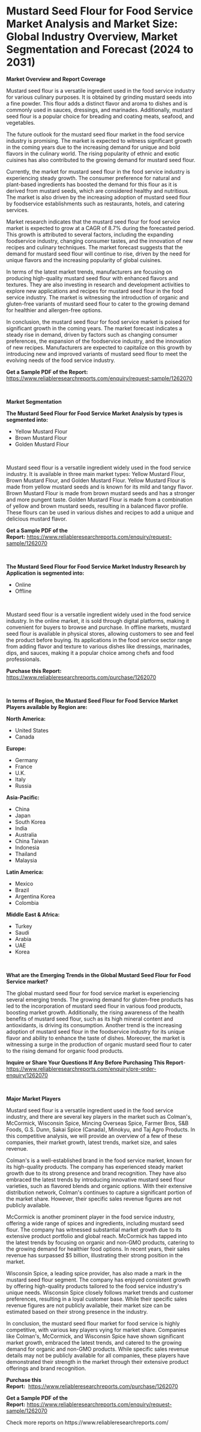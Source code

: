 <p><h1>Mustard Seed Flour for Food Service Market Analysis and Market Size: Global Industry Overview, Market Segmentation and Forecast (2024 to 2031)</h1></p><p><strong>Market Overview and Report Coverage</strong></p>
<p><p>Mustard seed flour is a versatile ingredient used in the food service industry for various culinary purposes. It is obtained by grinding mustard seeds into a fine powder. This flour adds a distinct flavor and aroma to dishes and is commonly used in sauces, dressings, and marinades. Additionally, mustard seed flour is a popular choice for breading and coating meats, seafood, and vegetables.</p><p>The future outlook for the mustard seed flour market in the food service industry is promising. The market is expected to witness significant growth in the coming years due to the increasing demand for unique and bold flavors in the culinary world. The rising popularity of ethnic and exotic cuisines has also contributed to the growing demand for mustard seed flour.</p><p>Currently, the market for mustard seed flour in the food service industry is experiencing steady growth. The consumer preference for natural and plant-based ingredients has boosted the demand for this flour as it is derived from mustard seeds, which are considered healthy and nutritious. The market is also driven by the increasing adoption of mustard seed flour by foodservice establishments such as restaurants, hotels, and catering services.</p><p>Market research indicates that the mustard seed flour for food service market is expected to grow at a CAGR of 8.7% during the forecasted period. This growth is attributed to several factors, including the expanding foodservice industry, changing consumer tastes, and the innovation of new recipes and culinary techniques. The market forecast suggests that the demand for mustard seed flour will continue to rise, driven by the need for unique flavors and the increasing popularity of global cuisines.</p><p>In terms of the latest market trends, manufacturers are focusing on producing high-quality mustard seed flour with enhanced flavors and textures. They are also investing in research and development activities to explore new applications and recipes for mustard seed flour in the food service industry. The market is witnessing the introduction of organic and gluten-free variants of mustard seed flour to cater to the growing demand for healthier and allergen-free options.</p><p>In conclusion, the mustard seed flour for food service market is poised for significant growth in the coming years. The market forecast indicates a steady rise in demand, driven by factors such as changing consumer preferences, the expansion of the foodservice industry, and the innovation of new recipes. Manufacturers are expected to capitalize on this growth by introducing new and improved variants of mustard seed flour to meet the evolving needs of the food service industry.</p></p>
<p><strong>Get a Sample PDF of the Report:</strong> <a href="https://www.reliableresearchreports.com/enquiry/request-sample/1262070">https://www.reliableresearchreports.com/enquiry/request-sample/1262070</a></p>
<p>&nbsp;</p>
<p><strong>Market Segmentation</strong></p>
<p><strong>The Mustard Seed Flour for Food Service Market Analysis by types is segmented into:</strong></p>
<p><ul><li>Yellow Mustard Flour</li><li>Brown Mustard Flour</li><li>Golden Mustard Flour</li></ul></p>
<p>&nbsp;</p>
<p><p>Mustard seed flour is a versatile ingredient widely used in the food service industry. It is available in three main market types: Yellow Mustard Flour, Brown Mustard Flour, and Golden Mustard Flour. Yellow Mustard Flour is made from yellow mustard seeds and is known for its mild and tangy flavor. Brown Mustard Flour is made from brown mustard seeds and has a stronger and more pungent taste. Golden Mustard Flour is made from a combination of yellow and brown mustard seeds, resulting in a balanced flavor profile. These flours can be used in various dishes and recipes to add a unique and delicious mustard flavor.</p></p>
<p><strong>Get a Sample PDF of the Report:</strong>&nbsp;<a href="https://www.reliableresearchreports.com/enquiry/request-sample/1262070">https://www.reliableresearchreports.com/enquiry/request-sample/1262070</a></p>
<p>&nbsp;</p>
<p><strong>The Mustard Seed Flour for Food Service Market Industry Research by Application is segmented into:</strong></p>
<p><ul><li>Online</li><li>Offline</li></ul></p>
<p>&nbsp;</p>
<p><p>Mustard seed flour is a versatile ingredient widely used in the food service industry. In the online market, it is sold through digital platforms, making it convenient for buyers to browse and purchase. In offline markets, mustard seed flour is available in physical stores, allowing customers to see and feel the product before buying. Its applications in the food service sector range from adding flavor and texture to various dishes like dressings, marinades, dips, and sauces, making it a popular choice among chefs and food professionals.</p></p>
<p><strong>Purchase this Report:</strong>&nbsp; <a href="https://www.reliableresearchreports.com/purchase/1262070">https://www.reliableresearchreports.com/purchase/1262070</a></p>
<p>&nbsp;</p>
<p><strong>In terms of Region, the Mustard Seed Flour for Food Service Market Players available by Region are:</strong></p>
<p>
    <p> <strong> North America: </strong>
        <ul>
            <li>United States</li>
            <li>Canada</li>
        </ul>
        </p> 
    <p> <strong> Europe: </strong>
        <ul>
            <li>Germany</li>
            <li>France</li>
            <li>U.K.</li>
            <li>Italy</li>
            <li>Russia</li>
        </ul>
        </p> 
    <p> <strong> Asia-Pacific: </strong>
        <ul>
            <li>China</li>
            <li>Japan</li>
            <li>South Korea</li>
            <li>India</li>
            <li>Australia</li>
            <li>China Taiwan</li>
            <li>Indonesia</li>
            <li>Thailand</li>
            <li>Malaysia</li>
        </ul>
        </p> 
    <p> <strong> Latin America: </strong>
        <ul>
            <li>Mexico</li>
            <li>Brazil</li>
            <li>Argentina Korea</li>
            <li>Colombia</li>
        </ul>
        </p> 
    <p> <strong> Middle East & Africa: </strong>
        <ul>
            <li>Turkey</li>
            <li>Saudi</li>
            <li>Arabia</li>
            <li>UAE</li>
            <li>Korea</li>
        </ul>
    </p>
    </p>
<p>&nbsp;</p>
<p><strong>What are the Emerging Trends in the Global Mustard Seed Flour for Food Service market?</strong></p>
<p><p>The global mustard seed flour for food service market is experiencing several emerging trends. The growing demand for gluten-free products has led to the incorporation of mustard seed flour in various food products, boosting market growth. Additionally, the rising awareness of the health benefits of mustard seed flour, such as its high mineral content and antioxidants, is driving its consumption. Another trend is the increasing adoption of mustard seed flour in the foodservice industry for its unique flavor and ability to enhance the taste of dishes. Moreover, the market is witnessing a surge in the production of organic mustard seed flour to cater to the rising demand for organic food products.</p></p>
<p><strong>Inquire or Share Your Questions If Any Before Purchasing This Report</strong>- <a href="https://www.reliableresearchreports.com/enquiry/pre-order-enquiry/1262070">https://www.reliableresearchreports.com/enquiry/pre-order-enquiry/1262070</a></p>
<p>&nbsp;</p>
<p><strong>Major Market Players</strong></p>
<p><p>Mustard seed flour is a versatile ingredient used in the food service industry, and there are several key players in the market such as Colman's, McCormick, Wisconsin Spice, Mincing Overseas Spice, Farmer Bros, S&B Foods, G.S. Dunn, Sakai Spice (Canada), Minokyu, and Taj Agro Products. In this competitive analysis, we will provide an overview of a few of these companies, their market growth, latest trends, market size, and sales revenue.</p><p>Colman's is a well-established brand in the food service market, known for its high-quality products. The company has experienced steady market growth due to its strong presence and brand recognition. They have also embraced the latest trends by introducing innovative mustard seed flour varieties, such as flavored blends and organic options. With their extensive distribution network, Colman's continues to capture a significant portion of the market share. However, their specific sales revenue figures are not publicly available.</p><p>McCormick is another prominent player in the food service industry, offering a wide range of spices and ingredients, including mustard seed flour. The company has witnessed substantial market growth due to its extensive product portfolio and global reach. McCormick has tapped into the latest trends by focusing on organic and non-GMO products, catering to the growing demand for healthier food options. In recent years, their sales revenue has surpassed $5 billion, illustrating their strong position in the market.</p><p>Wisconsin Spice, a leading spice provider, has also made a mark in the mustard seed flour segment. The company has enjoyed consistent growth by offering high-quality products tailored to the food service industry's unique needs. Wisconsin Spice closely follows market trends and customer preferences, resulting in a loyal customer base. While their specific sales revenue figures are not publicly available, their market size can be estimated based on their strong presence in the industry.</p><p>In conclusion, the mustard seed flour market for food service is highly competitive, with various key players vying for market share. Companies like Colman's, McCormick, and Wisconsin Spice have shown significant market growth, embraced the latest trends, and catered to the growing demand for organic and non-GMO products. While specific sales revenue details may not be publicly available for all companies, these players have demonstrated their strength in the market through their extensive product offerings and brand recognition.</p></p>
<p><strong>Purchase this Report:</strong>&nbsp;&nbsp;<a href="https://www.reliableresearchreports.com/purchase/1262070">https://www.reliableresearchreports.com/purchase/1262070</a></p>
<p></p>
<p><strong>Get a Sample PDF of the Report:</strong>&nbsp;<a href="https://www.reliableresearchreports.com/enquiry/request-sample/1262070">https://www.reliableresearchreports.com/enquiry/request-sample/1262070</a></p>
<p>Check more reports on https://www.reliableresearchreports.com/</p>